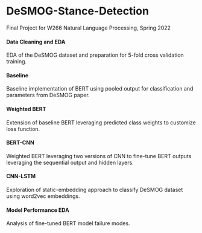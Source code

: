 # DeSMOG-Stance-Detection
Final Project for W266 Natural Language Processing, Spring 2022

#### Data Cleaning and EDA
EDA of the DeSMOG dataset and preparation for 5-fold cross validation training. 

#### Baseline
Baseline implementation of BERT using pooled output for classification and parameters from DeSMOG paper.

#### Weighted BERT
Extension of baseline BERT leveraging predicted class weights to customize loss function. 

#### BERT-CNN
Weighted BERT leveraging two versions of CNN to fine-tune BERT outputs leveraging the sequential output and hidden layers. 

#### CNN-LSTM
Exploration of static-embedding approach to classify DeSMOG dataset using word2vec embeddings. 

#### Model Performance EDA
Analysis of fine-tuned BERT model failure modes. 